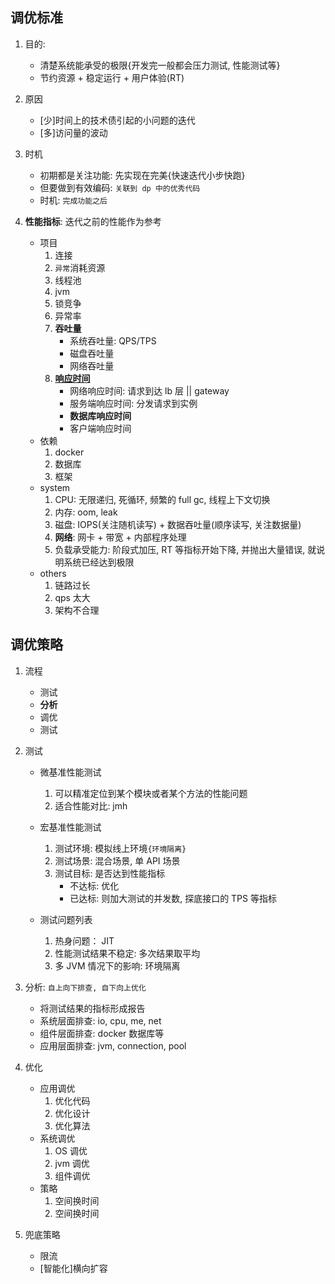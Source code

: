 ## 调优标准

1. 目的:

   - 清楚系统能承受的极限{开发完一般都会压力测试, 性能测试等}
   - 节约资源 + 稳定运行 + 用户体验(RT)

2. 原因

   - [少]时间上的技术债引起的小问题的迭代
   - [多]访问量的波动

3. 时机

   - 初期都是关注功能: 先实现在完美{快速迭代小步快跑}
   - 但要做到有效编码: `关联到 dp 中的优秀代码`
   - 时机: `完成功能之后`

4. **性能指标**: 迭代之前的性能作为参考

   - 项目
     1. 连接
     2. `异常`消耗资源
     3. 线程池
     4. jvm
     5. 锁竞争
     6. 异常率
     7. **吞吐量**
        - 系统吞吐量: QPS/TPS
        - 磁盘吞吐量
        - 网络吞吐量
     8. [**响应时间**](https://github.com/Alice52/java-ocean/issues/216)
        - 网络响应时间: 请求到达 lb 层 || gateway
        - 服务端响应时间: 分发请求到实例
        - **数据库响应时间**
        - 客户端响应时间
   - 依赖
     1. docker
     2. 数据库
     3. 框架
   - system
     1. CPU: 无限递归, 死循环, 频繁的 full gc, 线程上下文切换
     2. 内存: oom, leak
     3. 磁盘: IOPS(关注随机读写) + 数据吞吐量(顺序读写, 关注数据量)
     4. **网络**: 网卡 + 带宽 + 内部程序处理
     5. 负载承受能力: 阶段式加压, RT 等指标开始下降, 并抛出大量错误, 就说明系统已经达到极限
   - others
     1. 链路过长
     2. qps 太大
     3. 架构不合理

## 调优策略

1. 流程

   - 测试
   - **分析**
   - 调优
   - 测试

2. 测试

   - 微基准性能测试

     1. 可以精准定位到某个模块或者某个方法的性能问题
     2. 适合性能对比: jmh

   - 宏基准性能测试

     1. 测试环境: 模拟线上环境`{环境隔离}`
     2. 测试场景: 混合场景, 单 API 场景
     3. 测试目标: 是否达到性能指标
        - 不达标: 优化
        - 已达标: 则加大测试的并发数, 探底接口的 TPS 等指标

   - 测试问题列表

     1. 热身问题： JIT
     2. 性能测试结果不稳定: 多次结果取平均
     3. 多 JVM 情况下的影响: 环境隔离

3. 分析: `自上向下排查, 自下向上优化`

   - 将测试结果的指标形成报告
   - 系统层面排查: io, cpu, me, net
   - 组件层面排查: docker 数据库等
   - 应用层面排查: jvm, connection, pool

4. 优化

   - 应用调优
     1. 优化代码
     2. 优化设计
     3. 优化算法
   - 系统调优
     1. OS 调优
     2. jvm 调优
     3. 组件调优
   - 策略
     1. 空间换时间
     2. 空间换时间

5. 兜底策略

   - 限流
   - [智能化]横向扩容
